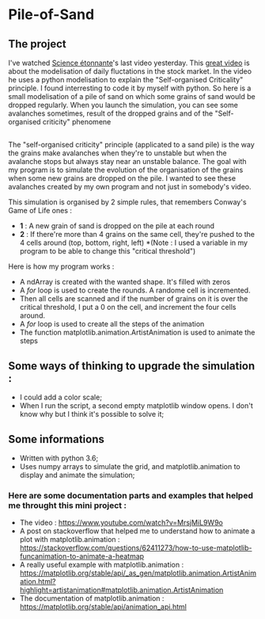 # Pile-of-Sand

## The project
I've watched [Science étonnante](https://www.youtube.com/c/ScienceEtonnante)'s last video yesterday. 
This [great video](https://www.youtube.com/watch?v=MrsjMiL9W9o) is about the modelisation of daily fluctations in the stock market. In the video he uses a python modelisation to explain the "Self-organised Criticality" principle. I found interresting to code it by myself with python.
So here is a small modelisation of a pile of sand on which some grains of sand would be dropped regularly. When you launch the simulation, you can see some avalanches sometimes, result of the dropped grains and of the "Self-organised criticity" phenomene

##
The "self-organised criticity" principle (applicated to a sand pile) is the way the grains make avalanches when they're to unstable but when the avalanche stops but always stay near an unstable balance. The goal with my program is to simulate the evolution of the organisation of the grains when some new grains are dropped on the pile. I wanted to see these avalanches created by my own program and not just in somebody's video.

This simulation is organised by 2 simple rules, that remembers Conway's Game of Life ones :
- **1** : A new grain of sand is dropped on the pile at each round
- **2** : If there're more than 4 grains on the same cell, they're pushed to the 4 cells around (top, bottom, right, left) *(Note : I used a variable in my program to be able to change this "critical threshold")

Here is how my program works : 
- A ndArray is created with the wanted shape. It's filled with zeros
- A *for* loop is used to create the rounds. A randome cell is incremented.
- Then all cells are scanned and if the number of grains on it is over the critical threshold, I put a 0 on the cell, and increment the four cells around.
- A *for* loop is used to create all the steps of the animation
- The function matplotlib.animation.ArtistAnimation is used to animate the steps

## Some ways of thinking to upgrade the simulation : 
- I could add a color scale;
- When I run the script, a second empty matplotlib window opens. I don't know why but I think it's possible to solve it; 


## Some informations
- Written with python 3.6;
- Uses numpy arrays to simulate the grid, and matplotlib.animation to display and animate the simulation;

### Here are some documentation parts and examples that helped me throught this mini project :
- The video : https://www.youtube.com/watch?v=MrsjMiL9W9o
- A post on stackoverflow that helped me to understand how to animate a plot with matplotlib.animation : https://stackoverflow.com/questions/62411273/how-to-use-matplotlib-funcanimation-to-animate-a-heatmap
- A really useful example with matplotlib.animation : https://matplotlib.org/stable/api/_as_gen/matplotlib.animation.ArtistAnimation.html?highlight=artistanimation#matplotlib.animation.ArtistAnimation
- The documentation of matplotlib.animation : https://matplotlib.org/stable/api/animation_api.html
